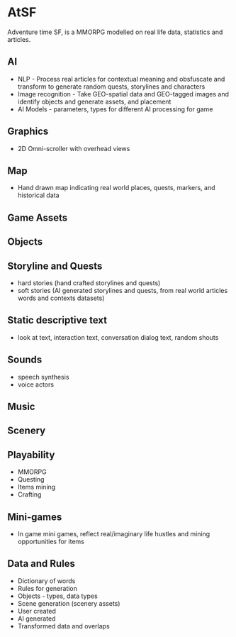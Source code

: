 # AtSF
Adventure time SF, is a MMORPG modelled on real life data, statistics and articles.

## AI
- NLP - Process real articles for contextual meaning and obsfuscate and transform to generate random quests, storylines and characters
- Image recognition - Take GEO-spatial data and GEO-tagged images and identify objects and generate assets, and placement
- AI Models - parameters, types for different AI processing for game

## Graphics
- 2D Omni-scroller with overhead views

## Map
- Hand drawn map indicating real world places, quests, markers, and historical data

## Game Assets

## Objects

## Storyline and Quests
- hard stories (hand crafted storylines and quests)
- soft stories (AI generated storylines and quests, from real world articles words and contexts datasets)

## Static descriptive text
- look at text, interaction text, conversation dialog text, random shouts

## Sounds
- speech synthesis
- voice actors

## Music

## Scenery

## Playability
- MMORPG
- Questing
- Items mining
- Crafting
  
## Mini-games
- In game mini games, reflect real/imaginary life hustles and mining opportunities for items
  
## Data and Rules
- Dictionary of words
- Rules for generation
- Objects - types, data types
- Scene generation (scenery assets)
- User created
- AI generated
- Transformed data and overlaps
